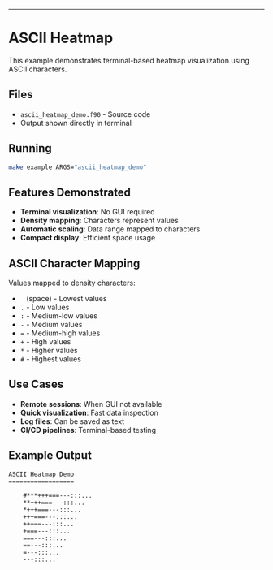 ---

# ASCII Heatmap

This example demonstrates terminal-based heatmap visualization using ASCII characters.

## Files

- `ascii_heatmap_demo.f90` - Source code
- Output shown directly in terminal

## Running

```bash
make example ARGS="ascii_heatmap_demo"
```

## Features Demonstrated

- **Terminal visualization**: No GUI required
- **Density mapping**: Characters represent values
- **Automatic scaling**: Data range mapped to characters
- **Compact display**: Efficient space usage

## ASCII Character Mapping

Values mapped to density characters:
- ` ` (space) - Lowest values
- `.` - Low values
- `:` - Medium-low values
- `-` - Medium values
- `=` - Medium-high values
- `+` - High values
- `*` - Higher values
- `#` - Highest values

## Use Cases

- **Remote sessions**: When GUI not available
- **Quick visualization**: Fast data inspection
- **Log files**: Can be saved as text
- **CI/CD pipelines**: Terminal-based testing

## Example Output

```
ASCII Heatmap Demo
==================

    #***+++===---:::...
    **+++===---:::...
    *+++===---:::...
    +++===---:::...
    ++===---:::...
    +===---:::...
    ===---:::...
    ==---:::...
    =---:::...
    ---:::...
```
